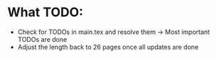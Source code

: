 # What TODO:
- Check for TODOs in main.tex and resolve them -> Most important TODOs are done
- Adjust the length back to 26 pages once all updates are done